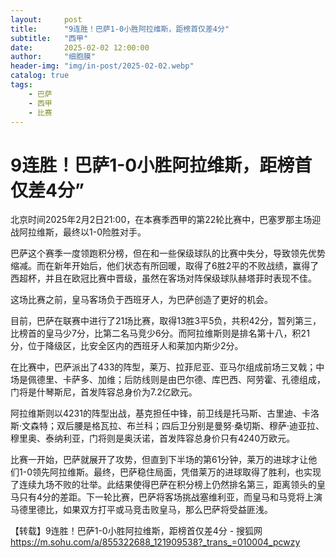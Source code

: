 ```yaml
---
layout:     post
title:      "9连胜！巴萨1-0小胜阿拉维斯，距榜首仅差4分"
subtitle:   "西甲"
date:       2025-02-02 12:00:00
author:     "细胞膜"
header-img: "img/in-post/2025-02-02.webp"
catalog: true
tags:
    - 巴萨
    - 西甲
    - 比赛
---
```



# 9连胜！巴萨1-0小胜阿拉维斯，距榜首仅差4分” 


北京时间2025年2月2日21:00，在本赛季西甲的第22轮比赛中，巴塞罗那主场迎战阿拉维斯，最终以1-0险胜对手。

巴萨这个赛季一度领跑积分榜，但在和一些保级球队的比赛中失分，导致领先优势缩减。而在新年开始后，他们状态有所回暖，取得了6胜2平的不败战绩，赢得了西超杯，并且在欧冠比赛中晋级，虽然在客场对阵保级球队赫塔菲时表现不佳。

这场比赛之前，皇马客场负于西班牙人，为巴萨创造了更好的机会。

目前，巴萨在联赛中进行了21场比赛，取得13胜3平5负，共积42分，暂列第三，比榜首的皇马少7分，比第二名马竞少6分。而阿拉维斯则是排名第十八，积21分，位于降级区，比安全区内的西班牙人和莱加内斯少2分。

在比赛中，巴萨派出了433的阵型，莱万、拉菲尼亚、亚马尔组成前场三叉戟；中场是佩德里、卡萨多、加维；后防线则是由巴尔德、库巴西、阿劳霍、孔德组成，门将是什琴斯尼，首发阵容总身价为7.2亿欧元。

阿拉维斯则以4231的阵型出战，基克担任中锋，前卫线是托马斯、古里迪、卡洛斯·文森特；双后腰是格瓦拉、布兰科；四后卫分别是曼努·桑切斯、穆萨·迪亚拉、穆里奥、泰纳利亚，门将则是奥沃诺，首发阵容总身价只有4240万欧元。

比赛一开始，巴萨就展开了攻势，但直到下半场的第61分钟，莱万的进球才让他们1-0领先阿拉维斯。最终，巴萨稳住局面，凭借莱万的进球取得了胜利，也实现了连续九场不败的壮举。此结果使得巴萨在积分榜上仍然排名第三，距离领头的皇马只有4分的差距。下一轮比赛，巴萨将客场挑战塞维利亚，而皇马和马竞将上演马德里德比，如果双方打平或马竞击败皇马，那么巴萨将受益匪浅。

【转载】9连胜！巴萨1-0小胜阿拉维斯，距榜首仅差4分 - 搜狐网
https://m.sohu.com/a/855322688_121909538?_trans_=010004_pcwzy